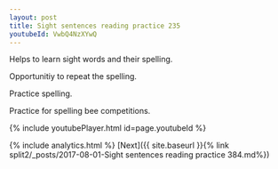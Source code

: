 ```yaml
---
layout: post
title: Sight sentences reading practice 235
youtubeId: VwbQ4NzXYwQ
---
```

 
 
Helps to learn sight words and their spelling.

Opportunitiy to repeat the spelling. 

Practice spelling. 
 
Practice for spelling bee competitions. 
 
{% include youtubePlayer.html id=page.youtubeId %}
 
 
{% include analytics.html %} 
[Next]({{ site.baseurl }}{% link  split2/_posts/2017-08-01-Sight sentences reading practice 384.md%})
 
